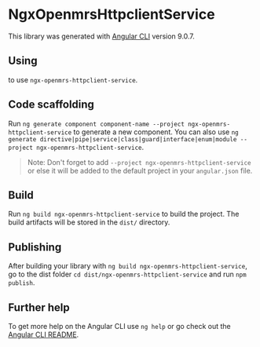 # NgxOpenmrsHttpclientService

This library was generated with [Angular CLI](https://github.com/angular/angular-cli) version 9.0.7.

## Using

to use `ngx-openmrs-httpclient-service`.

## Code scaffolding

Run `ng generate component component-name --project ngx-openmrs-httpclient-service` to generate a new component. You can also use `ng generate directive|pipe|service|class|guard|interface|enum|module --project ngx-openmrs-httpclient-service`.

> Note: Don't forget to add `--project ngx-openmrs-httpclient-service` or else it will be added to the default project in your `angular.json` file.

## Build

Run `ng build ngx-openmrs-httpclient-service` to build the project. The build artifacts will be stored in the `dist/` directory.

## Publishing

After building your library with `ng build ngx-openmrs-httpclient-service`, go to the dist folder `cd dist/ngx-openmrs-httpclient-service` and run `npm publish`.

## Further help

To get more help on the Angular CLI use `ng help` or go check out the [Angular CLI README](https://github.com/angular/angular-cli/blob/master/README.md).
